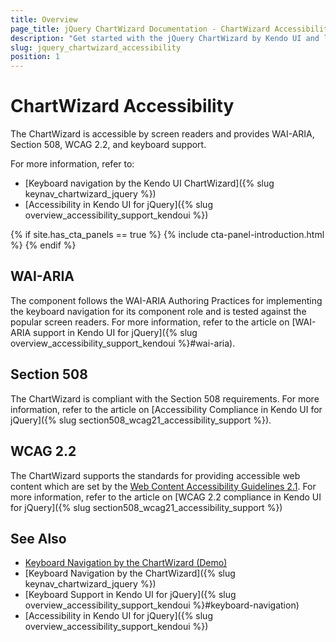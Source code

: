 ```yaml
---
title: Overview
page_title: jQuery ChartWizard Documentation - ChartWizard Accessibility
description: "Get started with the jQuery ChartWizard by Kendo UI and learn about its accessibility support for WAI-ARIA, Section 508, and WCAG 2.2."
slug: jquery_chartwizard_accessibility
position: 1
---
```


# ChartWizard Accessibility

The ChartWizard is accessible by screen readers and provides WAI-ARIA, Section 508, WCAG 2.2, and keyboard support.

For more information, refer to:
* [Keyboard navigation by the Kendo UI ChartWizard]({% slug keynav_chartwizard_jquery %})
* [Accessibility in Kendo UI for jQuery]({% slug overview_accessibility_support_kendoui %})

{% if site.has_cta_panels == true %}
{% include cta-panel-introduction.html %}
{% endif %}

## WAI-ARIA

The component follows the WAI-ARIA Authoring Practices for implementing the keyboard navigation for its component role and is tested against the popular screen readers. For more information, refer to the article on [WAI-ARIA support in Kendo UI for jQuery]({% slug overview_accessibility_support_kendoui %}#wai-aria).

## Section 508

The ChartWizard is compliant with the Section 508 requirements. For more information, refer to the article on [Accessibility Compliance in Kendo UI for jQuery]({% slug section508_wcag21_accessibility_support %}).

## WCAG 2.2

The ChartWizard supports the standards for providing accessible web content which are set by the [Web Content Accessibility Guidelines 2.1](https://www.w3.org/TR/WCAG/). For more information, refer to the article on [WCAG 2.2 compliance in Kendo UI for jQuery]({% slug section508_wcag21_accessibility_support %})


## See Also

* [Keyboard Navigation by the ChartWizard (Demo)](https://demos.telerik.com/kendo-ui/chartwizard/keyboard-navigation)
* [Keyboard Navigation by the ChartWizard]({% slug keynav_chartwizard_jquery %})
* [Keyboard Support in Kendo UI for jQuery]({% slug overview_accessibility_support_kendoui %}#keyboard-navigation)
* [Accessibility in Kendo UI for jQuery]({% slug overview_accessibility_support_kendoui %})
